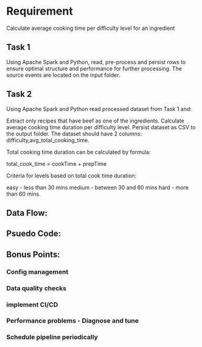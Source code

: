 # Requirement
Calculate average cooking time per difficulty level for an ingredient

## Task 1
Using Apache Spark and Python, read, pre-process and persist rows to ensure optimal structure and performance for further processing.
The source events are located on the input folder.

## Task 2
Using Apache Spark and Python read processed dataset from Task 1 and:

Extract only recipes that have beef as one of the ingredients.
Calculate average cooking time duration per difficulty level.
Persist dataset as CSV to the output folder.
The dataset should have 2 columns: difficulty,avg_total_cooking_time.

Total cooking time duration can be calculated by formula:

total_cook_time = cookTime + prepTime


Criteria for levels based on total cook time duration:

easy - less than 30 mins
medium - between 30 and 60 mins
hard - more than 60 mins.

## Data Flow:

## Psuedo Code:

## Bonus Points:
### Config management
### Data quality checks
### implement CI/CD 
### Performance problems - Diagnose and tune
### Schedule pipeline periodically

